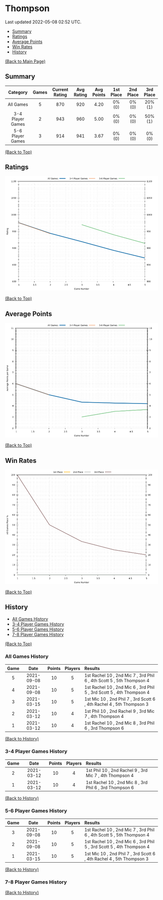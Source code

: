 # Thompson

Last updated 2022-05-08 02:52 UTC.

- [Summary](#summary)
- [Ratings](#ratings)
- [Average Points](#average-points)
- [Win Rates](#win-rates)
- [History](#history)

[(Back to Main Page)](../../#)

## Summary

| **Category**     | **Games** | **Current Rating** | **Avg Rating** | **Avg Points** | **1st Place** | **2nd Place** | **3rd Place** |
| :---:            | :---:     | :---:              | :---:          | :---:          | :---:         | :---:         | :---:         |
| All Games        | 5         | 870                | 920            | 4.20           | 0% (0)        | 0% (0)        | 20% (1)       |
| 3-4 Player Games | 2         | 943                | 960            | 5.00           | 0% (0)        | 0% (0)        | 50% (1)       |
| 5-6 Player Games | 3         | 914                | 941            | 3.67           | 0% (0)        | 0% (0)        | 0% (0)        |

[(Back to Top)](#)

## Ratings

![Ratings History Plot](plots/rating_vs_game_number.png)

[(Back to Top)](#)

## Average Points

![Average Points History Plot](plots/average_points_vs_game_number.png)

[(Back to Top)](#)

## Win Rates

![Win Rates Plot](plots/place_percentage_vs_game_number_all_games.png)

[(Back to Top)](#)

## History

- [All Games History](#all-games-history)
- [3-4 Player Games History](#3-4-player-games-history)
- [5-6 Player Games History](#5-6-player-games-history)
- [7-8 Player Games History](#7-8-player-games-history)

[(Back to Top)](#)

### All Games History

| **Game** | **Date**   | **Points** | **Players** | **Results**                                                           |
| :---:    | :---:      | :---:      | :---:       | :---                                                                  |
| 5        | 2021-09-08 | 10         | 5           | 1st Rachel 10 , 2nd Mic 7 , 3rd Phil 6 , 4th Scott 5 , 5th Thompson 4 |
| 4        | 2021-09-08 | 10         | 5           | 1st Rachel 10 , 2nd Mic 6 , 3rd Phil 5 , 3rd Scott 5 , 4th Thompson 4 |
| 3        | 2021-03-15 | 10         | 5           | 1st Mic 10 , 2nd Phil 7 , 3rd Scott 6 , 4th Rachel 4 , 5th Thompson 3 |
| 2        | 2021-03-12 | 10         | 4           | 1st Phil 10 , 2nd Rachel 9 , 3rd Mic 7 , 4th Thompson 4               |
| 1        | 2021-03-12 | 10         | 4           | 1st Rachel 10 , 2nd Mic 8 , 3rd Phil 6 , 3rd Thompson 6               |

[(Back to History)](#history)

### 3-4 Player Games History

| **Game** | **Date**   | **Points** | **Players** | **Results**                                             |
| :---:    | :---:      | :---:      | :---:       | :---                                                    |
| 2        | 2021-03-12 | 10         | 4           | 1st Phil 10 , 2nd Rachel 9 , 3rd Mic 7 , 4th Thompson 4 |
| 1        | 2021-03-12 | 10         | 4           | 1st Rachel 10 , 2nd Mic 8 , 3rd Phil 6 , 3rd Thompson 6 |

[(Back to History)](#history)

### 5-6 Player Games History

| **Game** | **Date**   | **Points** | **Players** | **Results**                                                           |
| :---:    | :---:      | :---:      | :---:       | :---                                                                  |
| 3        | 2021-09-08 | 10         | 5           | 1st Rachel 10 , 2nd Mic 7 , 3rd Phil 6 , 4th Scott 5 , 5th Thompson 4 |
| 2        | 2021-09-08 | 10         | 5           | 1st Rachel 10 , 2nd Mic 6 , 3rd Phil 5 , 3rd Scott 5 , 4th Thompson 4 |
| 1        | 2021-03-15 | 10         | 5           | 1st Mic 10 , 2nd Phil 7 , 3rd Scott 6 , 4th Rachel 4 , 5th Thompson 3 |

[(Back to History)](#history)

### 7-8 Player Games History


[(Back to History)](#history)


